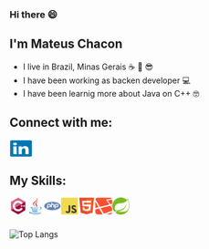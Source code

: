 ### Hi there :smile:

## I'm Mateus Chacon

- I live in Brazil, Minas Gerais :coffee: :cheese: :sunglasses:
- I have been working as backen developer :computer:
- I have been learnig more about Java on C++ :nerd_face:

## Connect with me:

<a href="https://www.linkedin.com/in/mateuschacon/" gerget="_blank"> 
    <img align="center" alt="chacon-linkedin" height="30" width="40" src="https://raw.githubusercontent.com/devicons/devicon/master/icons/linkedin/linkedin-original.svg" style="max-width:100%;"></img>

</a>

## My Skills:

<div style=" display:flex;">
<img alt="chacon-c++" height="30" width="30" src="https://raw.githubusercontent.com/devicons/devicon/master/icons/cplusplus/cplusplus-original.svg" style="max-width:100%;"/>

<img alt="chacon-java" height="30" width="30" src="https://raw.githubusercontent.com/devicons/devicon/master/icons/java/java-original.svg" style="max-width:100%;"/>

<img alt="chacon-php" height="30" width="30" src="https://raw.githubusercontent.com/devicons/devicon/master/icons/php/php-plain.svg" style="max-width:100%;"/>

<img alt="chacon-js" height="30" width="30" src="https://raw.githubusercontent.com/devicons/devicon/master/icons/javascript/javascript-original.svg" style="max-width:100%;"/>

<img  alt="chacon-html" height="30" width="30" src="https://raw.githubusercontent.com/devicons/devicon/master/icons/html5/html5-original.svg" style="max-width:100%;"/>

<img  alt="chacon-laravel" height="30" width="30" src="https://raw.githubusercontent.com/devicons/devicon/master/icons/laravel/laravel-plain.svg" style="max-width:100%;"/>

<img  alt="chacon-spring" height="30" width="30" src="https://raw.githubusercontent.com/devicons/devicon/master/icons/spring/spring-original.svg" style="max-width:100%;"/>
</div>

<div style=" margin-top:5%;">

![Top Langs](https://github-readme-stats.vercel.app/api/top-langs/?username=ChaconLima&layout=compact)
</div>


